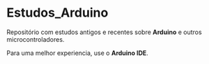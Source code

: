 # Estudos_Arduino

Repositório com estudos antigos e recentes sobre **Arduino** e outros microcontroladores.

Para uma melhor experiencia, use o **Arduino IDE**.
